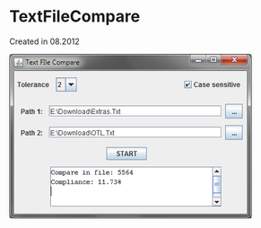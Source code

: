 TextFileCompare
===============
Created in 08.2012

![Alt text](/img/main.png?raw=true "Main window")
